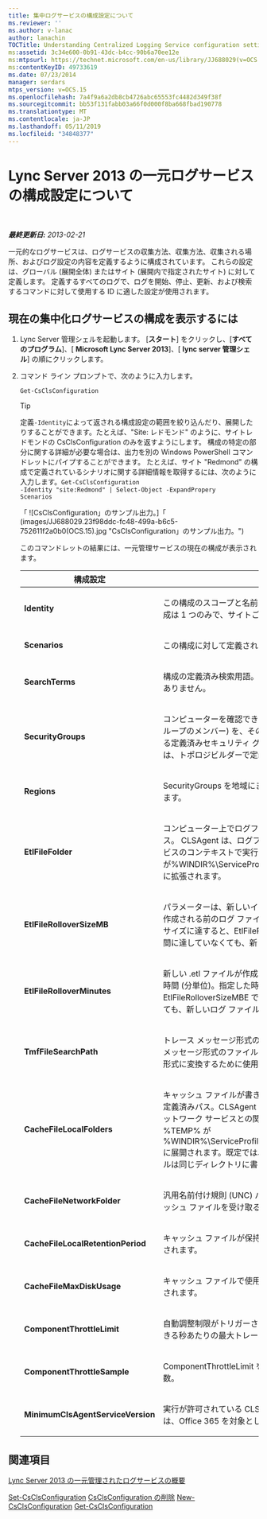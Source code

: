 ```yaml
---
title: 集中ログサービスの構成設定について
ms.reviewer: ''
ms.author: v-lanac
author: lanachin
TOCTitle: Understanding Centralized Logging Service configuration settings
ms:assetid: 3c34e600-0b91-43dc-b4cc-90b6a70ee12e
ms:mtpsurl: https://technet.microsoft.com/en-us/library/JJ688029(v=OCS.15)
ms:contentKeyID: 49733619
ms.date: 07/23/2014
manager: serdars
mtps_version: v=OCS.15
ms.openlocfilehash: 7a4f9a6a2db8cb4726abc65553fc4482d349f38f
ms.sourcegitcommit: bb53f131fabb03a66f0d000f8ba668fbad190778
ms.translationtype: MT
ms.contentlocale: ja-JP
ms.lasthandoff: 05/11/2019
ms.locfileid: "34848377"
---
```

<div data-xmlns="http://www.w3.org/1999/xhtml">

<div class="topic" data-xmlns="http://www.w3.org/1999/xhtml" data-msxsl="urn:schemas-microsoft-com:xslt" data-cs="http://msdn.microsoft.com/en-us/">

<div data-asp="http://msdn2.microsoft.com/asp">

# <a name="understanding-centralized-logging-service-configuration-settings-in-lync-server-2013"></a>Lync Server 2013 の一元ログサービスの構成設定について

</div>

<div id="mainSection">

<div id="mainBody">

<span> </span>

_**最終更新日:** 2013-02-21_

一元的なログサービスは、ログサービスの収集方法、収集方法、収集される場所、およびログ設定の内容を定義するように構成されています。 これらの設定は、グローバル (展開全体) またはサイト (展開内で指定されたサイト) に対して定義します。 定義するすべてのログで、ログを開始、停止、更新、および検索するコマンドに対して使用する ID に適した設定が使用されます。

<div>

## <a name="to-display-the-current-centralized-logging-service-configuration"></a>現在の集中化ログサービスの構成を表示するには

1.  Lync Server 管理シェルを起動します。 [**スタート**] をクリックし、[**すべてのプログラム**]、[ **Microsoft Lync Server 2013**]、[ **lync server 管理シェル**] の順にクリックします。

2.  コマンド ライン プロンプトで、次のように入力します。
    
        Get-CsClsConfiguration
    
    <div>
    

    > [!TIP]
    > 定義<CODE>-Identity</CODE>によって返される構成設定の範囲を絞り込んだり、展開したりすることができます。たとえば、"Site: レドモンド" のように、サイトレドモンドの CsClsConfiguration のみを返すようにします。 構成の特定の部分に関する詳細が必要な場合は、出力を別の Windows PowerShell コマンドレットにパイプすることができます。 たとえば、サイト "Redmond" の構成で定義されているシナリオに関する詳細情報を取得するには、次のように入力します。<CODE>Get-CsClsConfiguration -Identity "site:Redmond" | Select-Object -ExpandPropery Scenarios</CODE>

    
    </div>
    
    「 ![CsClsConfiguration」のサンプル出力。]「 (images/JJ688029.23f98ddc-fc48-499a-b6c5-752611f2a0b0(OCS.15).jpg "CsClsConfiguration」のサンプル出力。")
    
    このコマンドレットの結果には、一元管理サービスの現在の構成が表示されます。
    
    
    <table>
    <colgroup>
    <col style="width: 50%" />
    <col style="width: 50%" />
    </colgroup>
    <thead>
    <tr class="header">
    <th>構成設定</th>
    <th>説明</th>
    </tr>
    </thead>
    <tbody>
    <tr class="odd">
    <td><p><strong>Identity</strong></p></td>
    <td><p>この構成のスコープと名前を識別します。存在するグローバル構成は 1 つのみで、サイトごとに 1 つの構成があります。</p></td>
    </tr>
    <tr class="even">
    <td><p><strong>Scenarios</strong></p></td>
    <td><p>この構成に対して定義されたシナリオの一覧。</p></td>
    </tr>
    <tr class="odd">
    <td><p><strong>SearchTerms</strong></p></td>
    <td><p>構成の定義済み検索用語。 Office 365、オンプレミス展開ではありません。</p></td>
    </tr>
    <tr class="even">
    <td><p><strong>SecurityGroups</strong></p></td>
    <td><p>コンピューターを確認できるユーザー (つまり、セキュリティ グループのメンバー) を、そのユーザーのサイトに基づいて制御する定義済みセキュリティ グループ。 このコンテキストのサイトは、トポロジビルダーで定義されているサイトです。</p></td>
    </tr>
    <tr class="odd">
    <td><p><strong>Regions</strong></p></td>
    <td><p>SecurityGroups を地域にまとめる際に定義済み地域が使用されます。</p></td>
    </tr>
    <tr class="even">
    <td><p><strong>EtlFileFolder</strong></p></td>
    <td><p>コンピューター上でログファイルが書き込まれる場所の定義パス。 CLSAgent は、ログファイルを書き込み、ネットワークサービスのコンテキストで実行します。 この場合、% TEMP% が%WINDIR%\ServiceProfiles\NetworkService\AppData\Local に拡張されます。</p></td>
    </tr>
    <tr class="odd">
    <td><p><strong>EtlFileRolloverSizeMB</strong></p></td>
    <td><p>パラメーターは、新しいイベント トレース ログ (.etl) ファイルが作成される前のログ ファイルの最大サイズを示します。定義したサイズに達すると、EtlFileRolloverMinutes で設定された最大時間に達していなくても、新しいログ ファイルが作成されます。</p></td>
    </tr>
    <tr class="even">
    <td><p><strong>EtlFileRolloverMinutes</strong></p></td>
    <td><p>新しい .etl ファイルが作成されるまでのログの定義済み最大経過時間 (分単位)。指定した時間が過ぎると、EtlFileRolloverSizeMBE で設定された最大サイズに達していなくても、新しいログ ファイルが作成されます。</p></td>
    </tr>
    <tr class="odd">
    <td><p><strong>TmfFileSearchPath</strong></p></td>
    <td><p>トレース メッセージ形式のファイルを検索する場所。 トレースメッセージ形式のファイルは、バイナリファイルを人間が読める形式に変換するために使用されます。</p></td>
    </tr>
    <tr class="even">
    <td><p><strong>CacheFileLocalFolders</strong></p></td>
    <td><p>キャッシュ ファイルが書き込まれるコンピューター上の場所への定義済みパス。CLSAgent はキャッシュ ファイルを書き込み、ネットワーク サービスとの関連で実行されます。この場合は、%TEMP% が %WINDIR%\ServiceProfiles\NetworkService\AppData\Local に展開されます。既定では、キャッシュ ファイルとログ ファイルは同じディレクトリに書き込まれます。</p></td>
    </tr>
    <tr class="odd">
    <td><p><strong>CacheFileNetworkFolder</strong></p></td>
    <td><p>汎用名前付け規則 (UNC) パスを定義すると、ログ操作中にキャッシュ ファイルを受け取ることができます。</p></td>
    </tr>
    <tr class="even">
    <td><p><strong>CacheFileLocalRetentionPeriod</strong></p></td>
    <td><p>キャッシュ ファイルが保持される最大時間 (日単位) として定義されます。</p></td>
    </tr>
    <tr class="odd">
    <td><p><strong>CacheFileMaxDiskUsage</strong></p></td>
    <td><p>キャッシュ ファイルで使用できるディスク容量の割合として定義されます。</p></td>
    </tr>
    <tr class="even">
    <td><p><strong>ComponentThrottleLimit</strong></p></td>
    <td><p>自動調整制限がトリガーされるまでの、コンポーネントが生成できる秒あたりの最大トレース数として定義されます。</p></td>
    </tr>
    <tr class="odd">
    <td><p><strong>ComponentThrottleSample</strong></p></td>
    <td><p>ComponentThrottleLimit を超えることができる 60 秒単位の回数。</p></td>
    </tr>
    <tr class="even">
    <td><p><strong>MinimumClsAgentServiceVersion</strong></p></td>
    <td><p>実行が許可されている CLSAgent の最小バージョン。 この要素は、Office 365 を対象としています。</p></td>
    </tr>
    </tbody>
    </table>


</div>

<div>

## <a name="see-also"></a>関連項目


[Lync Server 2013 の一元管理されたログサービスの概要](lync-server-2013-overview-of-the-centralized-logging-service.md)  


[Set-CsClsConfiguration](https://technet.microsoft.com/en-us/library/JJ619182(v=OCS.15))  
[CsClsConfiguration の削除](https://technet.microsoft.com/en-us/library/JJ619191(v=OCS.15))  
[New-CsClsConfiguration](https://technet.microsoft.com/en-us/library/JJ619177(v=OCS.15))  
[Get-CsClsConfiguration](https://technet.microsoft.com/en-us/library/JJ619179(v=OCS.15))  
  

</div>

</div>

<span> </span>

</div>

</div>

</div>

